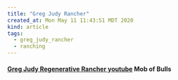 ```yaml
---
title: "Greg Judy Rancher"
created_at: Mon May 11 11:43:51 MDT 2020
kind: article
tags:
  - greg_judy_rancher
  - ranching
---
```


<h4>
  <a href="https://www.youtube.com/watch?v=77dcHYTJEVM" target="_blank">Greg Judy Regenerative Rancher youtube</a>
  Mob of Bulls
</h4>

<!--
html boilerplate fragments
<a href="" target="_blank"></a>
<a name=""></a>
<img src="" width="400px">
<ul>
  <li></li>
  <li><a href="" target="_blank"></a></li>
</ul>
<pre>
</pre>
<p style="margin-bottom: 2em;"></p>
<hr style="border: 0; height: 3px; background: #333; background-image: linear-gradient(to right, #ccc, #333, #ccc);">
<pre><code>
</code></pre>
<math xmlns='http://www.w3.org/1998/Math/MathML' display='block'>
</math>
:-->
